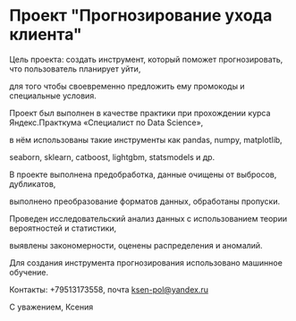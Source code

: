 # Проект "Прогнозирование ухода клиента"

Цель проекта: создать инструмент, который поможет прогнозировать, что пользователь планирует уйти, 

для того чтобы своевременно предложить ему промокоды и специальные условия.


Проект был выполнен в качестве практики при прохождении курса Яндекс.Практкума «Специалист по Data Science», 

в нём использованы такие инструменты как pandas, numpy, matplotlib, 

seaborn, sklearn, catboost, lightgbm, statsmodels и др.

В проекте выполнена предобработка, данные очищены от выбросов, дубликатов, 

выполнено преобразование форматов данных, обработаны пропуски. 

Проведен исследовательский анализ данных с использованием теории вероятностей и статистики,

выявлены закономерности, оценены распределения и аномалий.

Для создания инструмента прогнозирования использовано машинное обучение. 

Контакты: +79513173558, почта ksen-pol@yandex.ru

С уважением, Ксения
